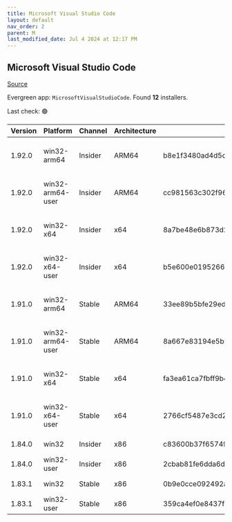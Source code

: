 ```yaml
---
title: Microsoft Visual Studio Code
layout: default
nav_order: 2
parent: M
last_modified_date: Jul 4 2024 at 12:17 PM
---
```


## Microsoft Visual Studio Code

[Source](https://code.visualstudio.com)

Evergreen app: `MicrosoftVisualStudioCode`. Found **12** installers.

Last check: 🟢

| Version | Platform         | Channel | Architecture | Sha256                                                           | URI                                                                                                                                                                                                                                                                                                            |
| ------- | ---------------- | ------- | ------------ | ---------------------------------------------------------------- | -------------------------------------------------------------------------------------------------------------------------------------------------------------------------------------------------------------------------------------------------------------------------------------------------------------- |
| 1.92.0  | win32-arm64      | Insider | ARM64        | b8e1f3480ad4d5c061206636b92949fcc951a180ef2c052f83b6f85d7656dfac | [https://vscode.download.prss.microsoft.com/dbazure/download/insider/34f8428e4b0e3bf822f4b9e8b4e3e0cab69ef2ce/VSCodeSetup-arm64-1.92.0-insider.exe](https://vscode.download.prss.microsoft.com/dbazure/download/insider/34f8428e4b0e3bf822f4b9e8b4e3e0cab69ef2ce/VSCodeSetup-arm64-1.92.0-insider.exe)         |
| 1.92.0  | win32-arm64-user | Insider | ARM64        | cc981563c302f9633a2bd8bed1193ab3a54339d2de677d9bb5c7a77f49fa50b0 | [https://vscode.download.prss.microsoft.com/dbazure/download/insider/34f8428e4b0e3bf822f4b9e8b4e3e0cab69ef2ce/VSCodeUserSetup-arm64-1.92.0-insider.exe](https://vscode.download.prss.microsoft.com/dbazure/download/insider/34f8428e4b0e3bf822f4b9e8b4e3e0cab69ef2ce/VSCodeUserSetup-arm64-1.92.0-insider.exe) |
| 1.92.0  | win32-x64        | Insider | x64          | 8a7be48e6b873d27319319d8825283399f26659c9b31b23bbcd984914fa40e22 | [https://vscode.download.prss.microsoft.com/dbazure/download/insider/34f8428e4b0e3bf822f4b9e8b4e3e0cab69ef2ce/VSCodeSetup-x64-1.92.0-insider.exe](https://vscode.download.prss.microsoft.com/dbazure/download/insider/34f8428e4b0e3bf822f4b9e8b4e3e0cab69ef2ce/VSCodeSetup-x64-1.92.0-insider.exe)             |
| 1.92.0  | win32-x64-user   | Insider | x64          | b5e600e0195266cf263f7e0e40d887a97362b3d7fe4347a9231329741287ce47 | [https://vscode.download.prss.microsoft.com/dbazure/download/insider/34f8428e4b0e3bf822f4b9e8b4e3e0cab69ef2ce/VSCodeUserSetup-x64-1.92.0-insider.exe](https://vscode.download.prss.microsoft.com/dbazure/download/insider/34f8428e4b0e3bf822f4b9e8b4e3e0cab69ef2ce/VSCodeUserSetup-x64-1.92.0-insider.exe)     |
| 1.91.0  | win32-arm64      | Stable  | ARM64        | 33ee89b5bfe29edfc2314e51e8b118120b83691363a06c99120b6a5d97415c8c | [https://vscode.download.prss.microsoft.com/dbazure/download/stable/ea1445cc7016315d0f5728f8e8b12a45dc0a7286/VSCodeSetup-arm64-1.91.0.exe](https://vscode.download.prss.microsoft.com/dbazure/download/stable/ea1445cc7016315d0f5728f8e8b12a45dc0a7286/VSCodeSetup-arm64-1.91.0.exe)                           |
| 1.91.0  | win32-arm64-user | Stable  | ARM64        | 8a667e83194e5b934d701206d2d9e213edc9017cf31621a4c68456821b5580b0 | [https://vscode.download.prss.microsoft.com/dbazure/download/stable/ea1445cc7016315d0f5728f8e8b12a45dc0a7286/VSCodeUserSetup-arm64-1.91.0.exe](https://vscode.download.prss.microsoft.com/dbazure/download/stable/ea1445cc7016315d0f5728f8e8b12a45dc0a7286/VSCodeUserSetup-arm64-1.91.0.exe)                   |
| 1.91.0  | win32-x64        | Stable  | x64          | fa3ea61ca7fbff9b40731a90975c3d48a648a1ef7bbcb747e7227a7552dc8d91 | [https://vscode.download.prss.microsoft.com/dbazure/download/stable/ea1445cc7016315d0f5728f8e8b12a45dc0a7286/VSCodeSetup-x64-1.91.0.exe](https://vscode.download.prss.microsoft.com/dbazure/download/stable/ea1445cc7016315d0f5728f8e8b12a45dc0a7286/VSCodeSetup-x64-1.91.0.exe)                               |
| 1.91.0  | win32-x64-user   | Stable  | x64          | 2766cf5487e3cd2f103f6eed4bd8b859efa6820fc8769d263e0473d49f464ccf | [https://vscode.download.prss.microsoft.com/dbazure/download/stable/ea1445cc7016315d0f5728f8e8b12a45dc0a7286/VSCodeUserSetup-x64-1.91.0.exe](https://vscode.download.prss.microsoft.com/dbazure/download/stable/ea1445cc7016315d0f5728f8e8b12a45dc0a7286/VSCodeUserSetup-x64-1.91.0.exe)                       |
| 1.84.0  | win32            | Insider | x86          | c83600b37f65749ea9e16496847bbfd967dece2472cee7d8011ae719e2633c18 | [https://az764295.vo.msecnd.net/insider/0c36b92c82064882a228487040187cfc13669c0f/VSCodeSetup-ia32-1.84.0-insider.exe](https://az764295.vo.msecnd.net/insider/0c36b92c82064882a228487040187cfc13669c0f/VSCodeSetup-ia32-1.84.0-insider.exe)                                                                     |
| 1.84.0  | win32-user       | Insider | x86          | 2cbab81fe6dda6dfb07751707107db95ba7afa0a6ada65a1df78a04eef0aadf5 | [https://az764295.vo.msecnd.net/insider/0c36b92c82064882a228487040187cfc13669c0f/VSCodeUserSetup-ia32-1.84.0-insider.exe](https://az764295.vo.msecnd.net/insider/0c36b92c82064882a228487040187cfc13669c0f/VSCodeUserSetup-ia32-1.84.0-insider.exe)                                                             |
| 1.83.1  | win32            | Stable  | x86          | 0b9e0cce092492a88cdaf12048e3630290944b051f3194c5ca3d6b7012f05e7f | [https://az764295.vo.msecnd.net/stable/a6606b6ca720bca780c2d3c9d4cc3966ff2eca12/VSCodeSetup-ia32-1.83.1.exe](https://az764295.vo.msecnd.net/stable/a6606b6ca720bca780c2d3c9d4cc3966ff2eca12/VSCodeSetup-ia32-1.83.1.exe)                                                                                       |
| 1.83.1  | win32-user       | Stable  | x86          | 359ca4ef0e8437f7e5183a97a9d79834463a3df88bb10c82c48cc2bd53b8a7e5 | [https://az764295.vo.msecnd.net/stable/a6606b6ca720bca780c2d3c9d4cc3966ff2eca12/VSCodeUserSetup-ia32-1.83.1.exe](https://az764295.vo.msecnd.net/stable/a6606b6ca720bca780c2d3c9d4cc3966ff2eca12/VSCodeUserSetup-ia32-1.83.1.exe)                                                                               |
